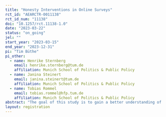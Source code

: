 ```yaml
---
title: "Honesty Interventions in Online Surveys"
rct_id: "AEARCTR-0011138"
rct_id_num: "11138"
doi: "10.1257/rct.11138-1.0"
date: "2023-03-22"
status: "on_going"
jel: ""
start_year: "2023-03-15"
end_year: "2023-12-31"
pi: "Tim Büthe"
pi_other:
  - name: Henrike Sternberg
    email: henrike.sternberg@tum.de
    affiliation: Munich School of Politics & Public Policy
  - name: Janina Steinert
    email: janina.steinert@tum.de
    affiliation: Munich School of Politics & Public Policy
  - name: Tobias Rommel
    email: tobias.rommel@hfp.tum.de
    affiliation: Munich School of Politics & Public Policy
abstract: "The goal of this study is to gain a better understanding of the extent to which (and possibly the conditions under which) low-cost honesty interventions can be used to address dishonesty and shirking among survey participants in online surveys."
layout: registration
---
```


